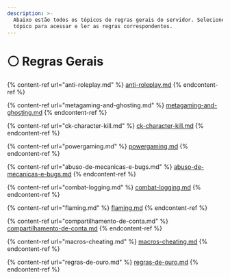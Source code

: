 ```yaml
---
description: >-
  Abaixo estão todos os tópicos de regras gerais do servidor. Selecione um
  tópico para acessar e ler as regras correspondentes.
---
```


# ⚪ Regras Gerais

{% content-ref url="anti-roleplay.md" %}
[anti-roleplay.md](anti-roleplay.md)
{% endcontent-ref %}

{% content-ref url="metagaming-and-ghosting.md" %}
[metagaming-and-ghosting.md](metagaming-and-ghosting.md)
{% endcontent-ref %}

{% content-ref url="ck-character-kill.md" %}
[ck-character-kill.md](ck-character-kill.md)
{% endcontent-ref %}

{% content-ref url="powergaming.md" %}
[powergaming.md](powergaming.md)
{% endcontent-ref %}

{% content-ref url="abuso-de-mecanicas-e-bugs.md" %}
[abuso-de-mecanicas-e-bugs.md](abuso-de-mecanicas-e-bugs.md)
{% endcontent-ref %}

{% content-ref url="combat-logging.md" %}
[combat-logging.md](combat-logging.md)
{% endcontent-ref %}

{% content-ref url="flaming.md" %}
[flaming.md](flaming.md)
{% endcontent-ref %}

{% content-ref url="compartilhamento-de-conta.md" %}
[compartilhamento-de-conta.md](compartilhamento-de-conta.md)
{% endcontent-ref %}

{% content-ref url="macros-cheating.md" %}
[macros-cheating.md](macros-cheating.md)
{% endcontent-ref %}

{% content-ref url="regras-de-ouro.md" %}
[regras-de-ouro.md](regras-de-ouro.md)
{% endcontent-ref %}
